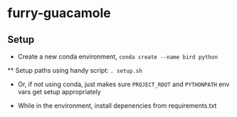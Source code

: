 # furry-guacamole

## Setup

* Create a new conda environment, `conda create --name bird python`

** Setup paths using handy script: `. setup.sh`

* Or, if not using conda, just makes sure `PROJECT_ROOT` and `PYTHONPATH` env vars get setup appropriately

* While in the environment, install depenencies from requirements.txt
